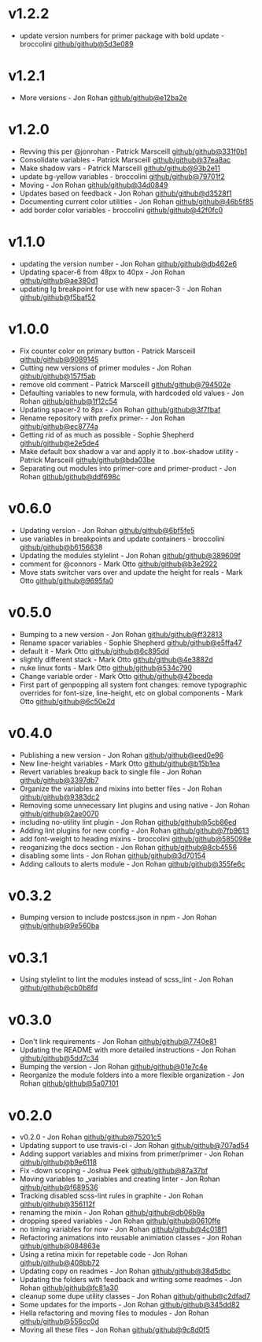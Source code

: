 # v1.2.2

 * update version numbers for primer package with bold update - broccolini [github/github@5d3e089](https://github.com/github/github/commit/5d3e089)

# v1.2.1

 * More versions - Jon Rohan [github/github@e12ba2e](https://github.com/github/github/commit/e12ba2e)

# v1.2.0

 * Revving this per @jonrohan - Patrick Marsceill [github/github@331f0b1](https://github.com/github/github/commit/331f0b1)
 * Consolidate variables - Patrick Marsceill [github/github@37ea8ac](https://github.com/github/github/commit/37ea8ac)
 * Make shadow vars - Patrick Marsceill [github/github@93b2e11](https://github.com/github/github/commit/93b2e11)
 * update bg-yellow variables - broccolini [github/github@79701f2](https://github.com/github/github/commit/79701f2)
 * Moving - Jon Rohan [github/github@34d0849](https://github.com/github/github/commit/34d0849)
 * Updates based on feedback - Jon Rohan [github/github@d3528f1](https://github.com/github/github/commit/d3528f1)
 * Documenting current color utilities - Jon Rohan [github/github@46b5f85](https://github.com/github/github/commit/46b5f85)
 * add border color variables - broccolini [github/github@42f0fc0](https://github.com/github/github/commit/42f0fc0)

# v1.1.0

 * updating the version number - Jon Rohan [github/github@db462e6](https://github.com/github/github/commit/db462e6)
 * Updating spacer-6 from 48px to 40px - Jon Rohan [github/github@ae380d1](https://github.com/github/github/commit/ae380d1)
 * updating lg breakpoint for use with new spacer-3 - Jon Rohan [github/github@f5baf52](https://github.com/github/github/commit/f5baf52)

# v1.0.0

 * Fix counter color on primary button - Patrick Marsceill [github/github@9089145](https://github.com/github/github/commit/9089145)
 * Cutting new versions of primer modules - Jon Rohan [github/github@157f5ab](https://github.com/github/github/commit/157f5ab)
 * remove old comment - Patrick Marsceill [github/github@794502e](https://github.com/github/github/commit/794502e)
 * Defaulting variables to new formula, with hardcoded old values - Jon Rohan [github/github@1f12c54](https://github.com/github/github/commit/1f12c54)
 * Updating spacer-2 to 8px - Jon Rohan [github/github@3f7fbaf](https://github.com/github/github/commit/3f7fbaf)
 * Rename repository with prefix primer- - Jon Rohan [github/github@ec8774a](https://github.com/github/github/commit/ec8774a)
 * Getting rid of as much as possible - Sophie Shepherd [github/github@e2e5de4](https://github.com/github/github/commit/e2e5de4)
 * Make default box shadow a var and apply it to .box-shadow utility - Patrick Marsceill [github/github@bda03be](https://github.com/github/github/commit/bda03be)
 * Separating out modules into primer-core and primer-product - Jon Rohan [github/github@ddf698c](https://github.com/github/github/commit/ddf698c)

# v0.6.0

 * Updating version - Jon Rohan [github/github@6bf5fe5](https://github.com/github/github/commit/6bf5fe5)
 * use variables in breakpoints and update containers - broccolini [github/github@b615663](https://github.com/github/github/commit/b615663)8
 * Updating the modules stylelint - Jon Rohan [github/github@389609f](https://github.com/github/github/commit/389609f)
 * comment for @connors - Mark Otto [github/github@b3e2922](https://github.com/github/github/commit/b3e2922)
 * Move stats switcher vars over and update the height for reals - Mark Otto [github/github@9695fa0](https://github.com/github/github/commit/9695fa0)

# v0.5.0

 * Bumping to a new version - Jon Rohan [github/github@ff32813](https://github.com/github/github/commit/ff32813)
 * Rename spacer variables - Sophie Shepherd [github/github@e5ffa47](https://github.com/github/github/commit/e5ffa47)
 * default it - Mark Otto [github/github@6c895dd](https://github.com/github/github/commit/6c895dd)
 * slightly different stack - Mark Otto [github/github@4e3882d](https://github.com/github/github/commit/4e3882d)
 * nuke linux fonts - Mark Otto [github/github@534c790](https://github.com/github/github/commit/534c790)
 * Change variable order - Mark Otto [github/github@42bceda](https://github.com/github/github/commit/42bceda)
 * First part of genpopping all system font changes: remove typographic overrides for font-size, line-height, etc on global components - Mark Otto [github/github@6c50e2d](https://github.com/github/github/commit/6c50e2d)

# v0.4.0

 * Publishing a new version - Jon Rohan [github/github@eed0e96](https://github.com/github/github/commit/eed0e96)
 * New line-height variables - Mark Otto [github/github@b15b1ea](https://github.com/github/github/commit/b15b1ea)
 * Revert variables breakup back to single file - Jon Rohan [github/github@3397db7](https://github.com/github/github/commit/3397db7)
 * Organize the variables and mixins into better files - Jon Rohan [github/github@9383dc2](https://github.com/github/github/commit/9383dc2)
 * Removing some unnecessary lint plugins and using native - Jon Rohan [github/github@2ae0070](https://github.com/github/github/commit/2ae0070)
 * including no-utility lint plugin - Jon Rohan [github/github@5cb86ed](https://github.com/github/github/commit/5cb86ed)
 * Adding lint plugins for new config - Jon Rohan [github/github@7fb9613](https://github.com/github/github/commit/7fb9613)
 * add font-weight to heading mixins - broccolini [github/github@585098e](https://github.com/github/github/commit/585098e)
 * reoganizing the docs section - Jon Rohan [github/github@8cb4556](https://github.com/github/github/commit/8cb4556)
 * disabling some lints - Jon Rohan [github/github@3d70154](https://github.com/github/github/commit/3d70154)
 * Adding callouts to alerts module - Jon Rohan [github/github@355fe6c](https://github.com/github/github/commit/355fe6c)

# v0.3.2

 * Bumping version to include postcss.json in npm - Jon Rohan [github/github@9e560ba](https://github.com/github/github/commit/9e560ba)

# v0.3.1

 * Using stylelint to lint the modules instead of scss_lint - Jon Rohan [github/github@cb0b8fd](https://github.com/github/github/commit/cb0b8fd)

# v0.3.0

 * Don't link requirements - Jon Rohan [github/github@7740e81](https://github.com/github/github/commit/7740e81)
 * Updating the README with more detailed instructions - Jon Rohan [github/github@5dd7c34](https://github.com/github/github/commit/5dd7c34)
 * Bumping the version - Jon Rohan [github/github@01e7c4e](https://github.com/github/github/commit/01e7c4e)
 * Reorganize the module folders into a more flexible organization - Jon Rohan [github/github@5a07101](https://github.com/github/github/commit/5a07101)

# v0.2.0

 * v0.2.0 - Jon Rohan [github/github@75201c5](https://github.com/github/github/commit/75201c5)
 * Updating support to use travis-ci - Jon Rohan [github/github@707ad54](https://github.com/github/github/commit/707ad54)
 * Adding support variables and mixins from primer/primer - Jon Rohan [github/github@b9e6118](https://github.com/github/github/commit/b9e6118)
 * Fix -down scoping - Joshua Peek [github/github@87a37bf](https://github.com/github/github/commit/87a37bf)
 * Moving variables to _variables and creating linter - Jon Rohan [github/github@f689536](https://github.com/github/github/commit/f689536)
 * Tracking disabled scss-lint rules in graphite - Jon Rohan [github/github@356112f](https://github.com/github/github/commit/356112f)
 * renaming the mixin - Jon Rohan [github/github@db06b9a](https://github.com/github/github/commit/db06b9a)
 * dropping speed variables - Jon Rohan [github/github@0610ffe](https://github.com/github/github/commit/0610ffe)
 * no timing variables for now - Jon Rohan [github/github@4c018f1](https://github.com/github/github/commit/4c018f1)
 * Refactoring animations into reusable animiation classes - Jon Rohan [github/github@084863e](https://github.com/github/github/commit/084863e)
 * Using a retina mixin for repetable code - Jon Rohan [github/github@408bb72](https://github.com/github/github/commit/408bb72)
 * Updating copy on readmes - Jon Rohan [github/github@38d5dbc](https://github.com/github/github/commit/38d5dbc)
 * Updating the folders with feedback and writing some readmes - Jon Rohan [github/github@fc81a30](https://github.com/github/github/commit/fc81a30)
 * cleanup some dupe utility classes - Jon Rohan [github/github@c2dfad7](https://github.com/github/github/commit/c2dfad7)
 * Some updates for the imports - Jon Rohan [github/github@345dd82](https://github.com/github/github/commit/345dd82)
 * Hella refactoring and moving files to modules - Jon Rohan [github/github@556cc0d](https://github.com/github/github/commit/556cc0d)
 * Moving all these files - Jon Rohan [github/github@9c8d0f5](https://github.com/github/github/commit/9c8d0f5)